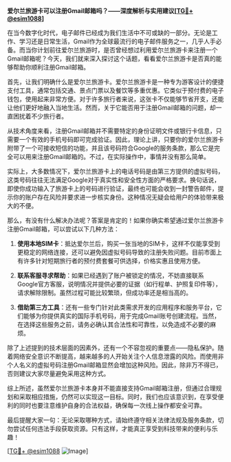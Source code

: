 **爱尔兰旅游卡可以注册Gmail邮箱吗？——深度解析与实用建议[[TG💪+ @esim1088](https://t.me/s/esim1088)]**

在当今数字化时代，电子邮件已经成为我们生活中不可或缺的一部分。无论是工作、学习还是日常生活，Gmail作为全球最流行的电子邮件服务之一，几乎人手必备。而当你计划前往爱尔兰旅游时，是否曾经想过利用爱尔兰旅游卡来注册一个Gmail邮箱呢？今天，我们就来深入探讨这个话题，看看爱尔兰旅游卡是否真的能够帮助你顺利注册Gmail邮箱。

首先，让我们明确什么是爱尔兰旅游卡。爱尔兰旅游卡是一种专为游客设计的便捷支付工具，通常包括交通、景点门票以及餐饮等多重优惠。它类似于预付费的电子钱包，使用起来非常方便。对于许多旅行者来说，这张卡不仅能够节省开支，还能让他们更好地融入当地生活。然而，关于它能否用于注册Gmail邮箱的问题，却一直困扰着不少旅行者。

从技术角度来看，注册Gmail邮箱并不需要特定的身份证明文件或银行卡信息，只需要一个有效的手机号码即可完成验证。因此，理论上讲，只要你的爱尔兰旅游卡附带了一个可接收短信的功能，并且该号码符合Google的服务条款，那么它是完全可以用来注册Gmail邮箱的。不过，在实际操作中，事情并没有那么简单。

实际上，大多数情况下，爱尔兰旅游卡上的电话号码是由第三方提供的虚拟号码，这类号码往往无法满足Google对于真实性和安全性方面的严格要求。换句话说，即使你成功输入了旅游卡上的号码进行验证，最终也可能会收到一封警告邮件，提示你的账户存在风险并要求进一步核实身份。这种情况无疑会给用户的体验带来极大的不便。

那么，有没有什么解决办法呢？答案是肯定的！如果你确实希望通过爱尔兰旅游卡注册Gmail邮箱，可以尝试以下几种方法：

1. **使用本地SIM卡**：抵达爱尔兰后，购买一张当地的SIM卡，这样不仅能享受到更稳定的网络连接，还可以避免因虚拟号码导致的注册失败问题。目前市面上有许多针对短期旅行者的预付费套餐可供选择，价格实惠且使用方便。

2. **联系客服寻求帮助**：如果已经遇到了账户被锁定的情况，不妨直接联系Google官方客服，说明情况并提供必要的证据（如行程单、护照复印件等），请求解除限制。虽然过程可能比较繁琐，但成功率还是相当高的。

3. **借助第三方工具**：还有一些专门针对此类需求开发的应用程序和服务平台，它们能够为你提供真实的国际手机号码，用于完成Gmail账号创建流程。当然，在选择这些服务之前，请务必确认其合法性和可靠性，以免造成不必要的麻烦。

除了上述提到的技术层面的因素外，还有一个不容忽视的重要点——隐私保护。随着网络安全意识不断提高，越来越多的人开始关注个人信息泄露的风险。而使用非个人名义的虚拟号码注册Gmail邮箱显然会增加这种风险。因此，除非万不得已，否则建议大家尽量避免采用这种方式。

综上所述，虽然爱尔兰旅游卡本身并不能直接支持Gmail邮箱注册，但通过合理规划和采取相应措施，仍然可以实现这一目标。同时，我们也应该意识到，在享受便利的同时也要注意维护自身的合法权益，确保每一次线上操作都安全可靠。

最后提醒大家一句：无论采取哪种方式，请始终遵守相关法律法规及服务条款，切勿尝试任何违法手段获取资源。只有这样，才能真正享受到科技带来的便利与乐趣！

[[TG💪+ @esim1088](https://t.me/s/esim1088) ![Image](https://i.postimg.cc/4NQfJmqS/Snipaste-2025-05-13-00-14-12.png)]